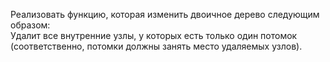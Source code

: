 Реализовать функцию, которая изменить двоичное дерево следующим образом:	
Удалит все внутренние узлы, у которых есть только один потомок (соответственно, потомки должны занять место удаляемых узлов).
